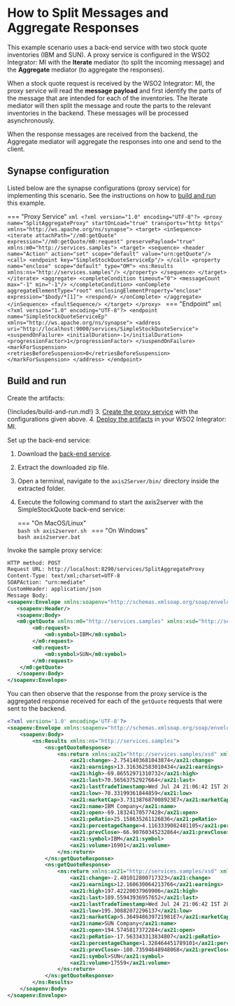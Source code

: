 # How to Split Messages and Aggregate Responses

This example scenario uses a back-end service with two stock quote inventories (IBM and SUN). A proxy service is configured in the WSO2 Integrator: MI with the **Iterate** mediator (to split the incoming message) and the **Aggregate** mediator (to aggregate the responses).

When a stock quote request is received by the WSO2 Integrator: MI, the proxy service will read the **message payload** and first identify the parts of the message that are intended for each of the inventories. The Iterate mediator will then split the message and route the parts to the relevant inventories in the backend. These messages will be processed asynchronously. 

When the response messages are received from the backend, the Aggregate mediator will aggregate the responses into one and send to the client.

## Synapse configuration
    
Listed below are the synapse configurations (proxy service) for implementing this scenario. See the instructions on how to [build and run](#build-and-run) this example.

=== "Proxy Service"
    ```xml
    <?xml version="1.0" encoding="UTF-8"?>
    <proxy name="SplitAggregateProxy" startOnLoad="true" transports="http https" xmlns="http://ws.apache.org/ns/synapse">
        <target>
            <inSequence>
                <iterate attachPath="//m0:getQuote" expression="//m0:getQuote/m0:request" preservePayload="true" xmlns:m0="http://services.samples">
                    <target>
                        <sequence>
                            <header name="Action" action="set" scope="default" value="urn:getQuote"/>
                            <call>
                                <endpoint key="SimpleStockQuoteServiceEp"/>
                            </call>
                            <property name="enclose" scope="default" type="OM">
                                <ns:Results xmlns:ns="http://services.samples"/>
                            </property>
                        </sequence>
                    </target>
                </iterate>
                <aggregate>
                    <completeCondition timeout="0">
                        <messageCount max="-1" min="-1"/>
                    </completeCondition>
                    <onComplete aggregateElementType="root" enclosingElementProperty="enclose" expression="$body/*[1]">
                        <respond/>
                    </onComplete>
                </aggregate>
            </inSequence>
            <faultSequence/>
        </target>
    </proxy>
    ```
=== "Endpoint"
    ```xml
    <?xml version="1.0" encoding="UTF-8"?>
    <endpoint name="SimpleStockQuoteServiceEp" xmlns="http://ws.apache.org/ns/synapse">
        <address uri="http://localhost:9000/services/SimpleStockQuoteService">
            <suspendOnFailure>
                <initialDuration>-1</initialDuration>
                <progressionFactor>1</progressionFactor>
            </suspendOnFailure>
            <markForSuspension>
                <retriesBeforeSuspension>0</retriesBeforeSuspension>
            </markForSuspension>
        </address>
    </endpoint>
    ```

## Build and run

Create the artifacts:

{!includes/build-and-run.md!}
3. [Create the proxy service]({{base_path}}/develop/creating-artifacts/creating-a-proxy-service) with the configurations given above.
4. [Deploy the artifacts]({{base_path}}/develop/deploy-artifacts) in your WSO2 Integrator: MI.

Set up the back-end service:

1. Download the [back-end service](https://github.com/wso2-docs/WSO2_EI/blob/master/Back-End-Service/axis2Server.zip).
2. Extract the downloaded zip file.
3. Open a terminal, navigate to the `axis2Server/bin/` directory inside the extracted folder.
4. Execute the following command to start the axis2server with the SimpleStockQuote back-end service:

    === "On MacOS/Linux"   
        ```bash
        sh axis2server.sh
        ```
    === "On Windows"              
        ```bash
        axis2server.bat
        ```

Invoke the sample proxy service:

```xml
HTTP method: POST 
Request URL: http://localhost:8290/services/SplitAggregateProxy
Content-Type: text/xml;charset=UTF-8
SOAPAction: "urn:mediate"
CustomHeader: application/json
Message Body:
<soapenv:Envelope xmlns:soapenv="http://schemas.xmlsoap.org/soap/envelope/">
   <soapenv:Header/>
   <soapenv:Body>
   <m0:getQuote xmlns:m0="http://services.samples" xmlns:xsd="http://services.samples/xsd">
        <m0:request>
            <m0:symbol>IBM</m0:symbol>
        </m0:request>
        <m0:request>
            <m0:symbol>SUN</m0:symbol>
        </m0:request>
    </m0:getQuote>
   </soapenv:Body>
</soapenv:Envelope>
```

You can then observe that the response from the proxy service is the aggregated response received for each of the `getQuote` requests that were sent to the backend.

```xml
<?xml version='1.0' encoding='UTF-8'?>
<soapenv:Envelope xmlns:soapenv="http://schemas.xmlsoap.org/soap/envelope/">
    <soapenv:Body>
        <ns:Results xmlns:ns="http://services.samples">
            <ns:getQuoteResponse>
                <ns:return xmlns:ax21="http://services.samples/xsd" xmlns:xsi="http://www.w3.org/2001/XMLSchema-instance" xsi:type="ax21:GetQuoteResponse">
                    <ax21:change>-2.7541403681043874</ax21:change>
                    <ax21:earnings>13.316362583010434</ax21:earnings>
                    <ax21:high>-69.86552971310732</ax21:high>
                    <ax21:last>70.56563752927664</ax21:last>
                    <ax21:lastTradeTimestamp>Wed Jul 24 21:06:42 IST 2024</ax21:lastTradeTimestamp>
                    <ax21:low>-70.33199361844859</ax21:low>
                    <ax21:marketCap>3.731387687008923E7</ax21:marketCap>
                    <ax21:name>IBM Company</ax21:name>
                    <ax21:open>-69.18324170577428</ax21:open>
                    <ax21:peRatio>25.158635261126836</ax21:peRatio>
                    <ax21:percentageChange>4.1163339082481105</ax21:percentageChange>
                    <ax21:prevClose>-66.90760345232864</ax21:prevClose>
                    <ax21:symbol>IBM</ax21:symbol>
                    <ax21:volume>16901</ax21:volume>
                </ns:return>
            </ns:getQuoteResponse>
            <ns:getQuoteResponse>
                <ns:return xmlns:ax21="http://services.samples/xsd" xmlns:xsi="http://www.w3.org/2001/XMLSchema-instance" xsi:type="ax21:GetQuoteResponse">
                    <ax21:change>-2.401012800717323</ax21:change>
                    <ax21:earnings>12.160630064213766</ax21:earnings>
                    <ax21:high>197.42220037969906</ax21:high>
                    <ax21:last>189.55943936957652</ax21:last>
                    <ax21:lastTradeTimestamp>Wed Jul 24 21:06:42 IST 2024</ax21:lastTradeTimestamp>
                    <ax21:low>195.30882072296137</ax21:low>
                    <ax21:marketCap>5.364948639721981E7</ax21:marketCap>
                    <ax21:name>SUN Company</ax21:name>
                    <ax21:open>194.5745817372284</ax21:open>
                    <ax21:peRatio>-17.563343313834807</ax21:peRatio>
                    <ax21:percentageChange>1.328464451789101</ax21:percentageChange>
                    <ax21:prevClose>-180.73594648948068</ax21:prevClose>
                    <ax21:symbol>SUN</ax21:symbol>
                    <ax21:volume>17559</ax21:volume>
                </ns:return>
            </ns:getQuoteResponse>
        </ns:Results>
    </soapenv:Body>
</soapenv:Envelope>
```
